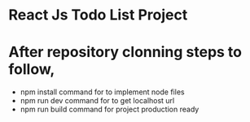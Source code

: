 # React Js Todo List Project
# After repository clonning steps to follow,
  - npm install command for to implement node files
  - npm run dev command for to get localhost url
  - npm run build command for project production ready
